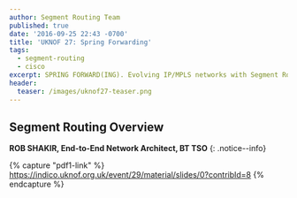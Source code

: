 ```yaml
---
author: Segment Routing Team
published: true
date: '2016-09-25 22:43 -0700'
title: 'UKNOF 27: Spring Forwarding'
tags:
  - segment-routing
  - cisco
excerpt: SPRING FORWARD(ING). Evolving IP/MPLS networks with Segment Routing
header:
  teaser: /images/uknof27-teaser.png
---
```


## Segment Routing Overview  

**ROB SHAKIR, End-to-End Network Architect, BT TSO**
{: .notice--info}

{% capture "pdf1-link" %}
https://indico.uknof.org.uk/event/29/material/slides/0?contribId=8
{% endcapture %}

<div id="pdf1"></div>
<script>
        PDFObject.embed("{{ pdf1-link }}",
                        "#pdf1",
                        {height: "500px"});
</script>
